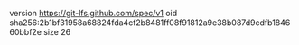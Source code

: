 version https://git-lfs.github.com/spec/v1
oid sha256:2b1bf31958a68824fda4cf2b8481ff08f91812a9e38b087d9cdfb184660bbf2e
size 26
